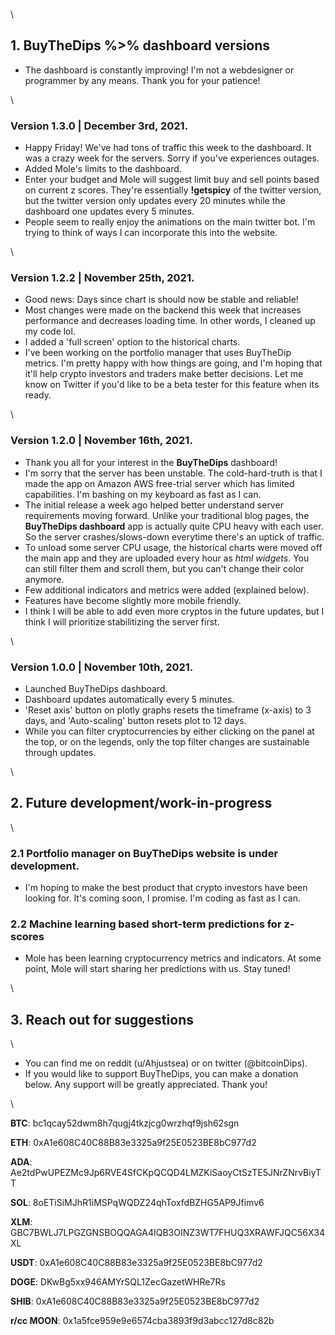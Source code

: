 
\

## 1. BuyTheDips %>% dashboard versions

- The dashboard is constantly improving! I'm not a webdesigner or programmer by any means. Thank you for your patience!

\

### Version 1.3.0 | December 3rd, 2021.

- Happy Friday! We've had tons of traffic this week to the dashboard. It was a crazy week for the servers. Sorry if you've experiences outages.
- Added Mole's limits to the dashboard. 
- Enter your budget and Mole will suggest limit buy and sell points based on current z scores. They're essentially **!getspicy** of the twitter version, but the twitter version only updates every 20 minutes while the dashboard one updates every 5 minutes.
- People seem to really enjoy the animations on the main twitter bot. I'm trying to think of ways I can incorporate this into the website. 

\

### Version 1.2.2 | November 25th, 2021.

- Good news: Days since chart is should now be stable and reliable! 
- Most changes were made on the backend this week that increases performance and decreases loading time. In other words, I cleaned up my code lol.
- I added a 'full screen' option to the historical charts. 
- I've been working on the portfolio manager that uses BuyTheDip metrics. I'm pretty happy with how things are going, and I'm hoping that it'll help crypto investors and traders make better decisions. Let me know on Twitter if you'd like to be a beta tester for this feature when its ready. 

\

### Version 1.2.0 | November 16th, 2021.

- Thank you all for your interest in the **BuyTheDips** dashboard! 
- I'm sorry that the server has been unstable. The cold-hard-truth is that I made the app on Amazon AWS free-trial server which has limited capabilities. I'm bashing on my keyboard as fast as I can.
- The initial release a week ago helped better understand server requirements moving forward. Unlike your traditional blog pages, the **BuyTheDips dashboard** app is actually quite CPU heavy with each user. So the server crashes/slows-down everytime there's an uptick of traffic.  
- To unload some server CPU usage, the historical charts were moved off the main app and they are uploaded every hour as *html widgets*. You can still filter them and scroll them, but you can't change their color anymore. 
- Few additional indicators and metrics were added (explained below).
- Features have become slightly more mobile friendly.
- I think I will be able to add even more cryptos in the future updates, but I think I will prioritize stabilitizing the server first.

\

### Version 1.0.0 | November 10th, 2021.

- Launched BuyTheDips dashboard.
- Dashboard updates automatically every 5 minutes. 
- 'Reset axis' button on plotly graphs resets the timeframe (x-axis) to 3 days, and 'Auto-scaling' button resets plot to 12 days. 
- While you can filter cryptocurrencies by either clicking on the panel at the top, or on the legends, only the top filter changes are sustainable through updates. 

\

## 2. Future development/work-in-progress

\

### 2.1 Portfolio manager on BuyTheDips website is under development. 
- I'm hoping to make the best product that crypto investors have been looking for. It's coming soon, I promise. I'm coding as fast as I can. 

### 2.2 Machine learning based short-term predictions for z-scores 
- Mole has been learning cryptocurrency metrics and indicators. At some point, Mole will start sharing her predictions with us. Stay tuned!

\

## 3. Reach out for suggestions

\

- You can find me on reddit (u/Ahjustsea) or on twitter (@bitcoinDips).
- If you would like to support BuyTheDips, you can make a donation below. Any support will be greatly appreciated. Thank you!

\

**BTC**: bc1qcay52dwm8h7qugj4tkzjcg0wrzhqf9jsh62sgn 

**ETH**: 0xA1e608C40C88B83e3325a9f25E0523BE8bC977d2 

**ADA**: Ae2tdPwUPEZMc9Jp6RVE4SfCKpQCQD4LMZKiSaoyCtSzTE5JNrZNrvBiyTT 

**SOL**: 8oETiSiMJhR1iMSPqWQDZ24qhToxfdBZHG5AP9Jfimv6 

**XLM**: GBC7BWLJ7LPGZGNSBOQQAGA4IQB3OINZ3WT7FHUQ3XRAWFJQC56X34XL 

**USDT**: 0xA1e608C40C88B83e3325a9f25E0523BE8bC977d2

**DOGE**: DKwBg5xx946AMYrSQL1ZecGazetWHRe7Rs 

**SHIB**: 0xA1e608C40C88B83e3325a9f25E0523BE8bC977d2 

**r/cc MOON**: 0x1a5fce959e9e6574cba3893f9d3abcc127d8c82b 

